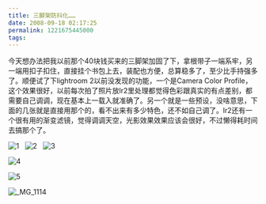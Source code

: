 ```yaml
---
title: 三脚架防抖化……
date: 2008-09-18 02:17:25
permalink: 1221675445000
tags: 
---
```


<p>今天想办法把我以前那个40块钱买来的三脚架加固了下，拿根带子一端系牢，另一端用扣子扣住，直接挂个书包上去，装配也方便，总算稳多了，至少比手持强多了。顺便试了下lightroom 2以前没发现的功能，一个是Camera Color Profile，这个效果很好，以前每次拍了照片放lr2里处理都觉得色彩跟真实的有点差别，都需要自己调调，现在基本上一载入就准确了。另一个就是一些预设，没啥意思，下面的几张就是直接用那个的，看不出来有多少特色，还不如自己调了。lr2还有一个很有用的渐变滤镜，觉得调调天空，光影效果效果应该会很好，不过懒得耗时间去搞那个了。</p>  <p><img alt="1" src="http://static.flickr.com/3227/2867637014_4ab5d021a2_m.jpg" border="0" />&#160;&#160; <img alt="2" src="http://static.flickr.com/3045/2867635316_d0aea325c3_m.jpg" border="0" />&#160;&#160; <img alt="3" src="http://static.flickr.com/3201/2866803965_8f3f28c9a2_m.jpg" border="0" /></p>  <p><img alt="4" src="http://static.flickr.com/3022/2867635570_2432c3520e.jpg" border="0" /></p>  <p><img alt="5" src="http://static.flickr.com/3278/2867636110_f5a98a1c19.jpg" border="0" /></p>  <p><img alt="_MG_1114" src="http://static.flickr.com/3090/2867634864_5def01d154.jpg" border="0" /></p>